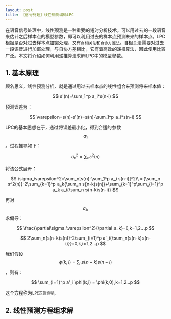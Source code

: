 ```yaml
---
layout: post
title: 【信号处理】线性预测编码LPC
---
```


在语音信号处理中，线性预测是一种重要的短时分析技术，可以用过去的一段语音来估计之后样本点的模型参数，即可以利用过去的样本点预测未来的样本点。LPC根据是否对过去样本点加窗处理，又有`自相关法`和`自协方差法`。自相关法需要对过去一段语音进行加窗处理，与自协方差相比，它有着高效的递推算法，因此使用比较广泛。本文将介绍如何利用递推算法求解LPC中的模型参数。

## 1. 基本原理
顾名思义，线性预测分析，就是通过用过去样本点的线性组合来预测将来样本值：

$$
    s'(n)=\sum_1^p a_i*s(n-i)
$$

预测误差为：

$$
    \varepsilon=s(n)-s'(n)=s(n)-\sum_1^p a_i*s(n-i)
$$

LPC的基本思想在于，通过将误差最小化，得到合适的参数 $$a_i$$ 。过程推导如下：

$$
\sigma_\varepsilon^2=\sum_n\varepsilon^2(n)
$$

将该公式展开：

$$
\sigma_\varepsilon^2=\sum_n[s(n)-\sum_1^p a_i s(n-i)]^2\\
={\sum_n s^2(n)}-2\sum_{k=1}^p a_k{\sum_n s(n-k)s(n)}+\sum_{k=1}^p\sum_{i=1}^p a_k a_i{\sum_n s(n-k)s(n-i)}
$$

再对 $$a_k$$ 求偏导：

$$
\frac{\partial\sigma_\varepsilon^2}{\partial a_k}=0,k=1,2...p
$$

$$
2\sum_n{s(n-k)s(n)}-2\sum_{i=1}^p a'_i{\sum_n{s(n-k)s(n-i)}}=0,k,i=1,2...p
$$

我们假设 $$\phi(k,i)=\sum_n s(n-k)s(n-i)$$，则有：

$$
\sum_{i=1}^p a'_i \phi(k,i) = \phi(k,0),k=1,2...p
$$

这个方程称为`LPC正则方程`。

## 2. 线性预测方程组求解
